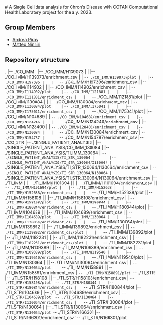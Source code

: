# A Single Cell data analysis for Chron’s Disease with COTAN
Computational Health Laboratory project for the a.y. 2023.

## Group Members
- [Andrea Piras](https://github.com/aprs3)
- [Matteo Ninniri](https://github.com/Asduffo)

## Repository structure
.
|-- ./CO_IMM
|   |-- ./CO_IMM/H139073
|   |   |-- ./CO_IMM/H139073/enrichment_csv
|   |   `-- ./CO_IMM/H139073/plot
|   |-- ./CO_IMM/H197396
|   |   `-- ./CO_IMM/H197396/enrichment_csv
|   |-- ./CO_IMM/I114902
|   |   |-- ./CO_IMM/I114902/enrichment_csv
|   |   `-- ./CO_IMM/I114902/plot
|   |-- ./CO_IMM/I121881
|   |   |-- ./CO_IMM/I121881/enrichment_csv
|   |   `-- ./CO_IMM/I121881/plot
|   |-- ./CO_IMM/I130084
|   |   |-- ./CO_IMM/I130084/enrichment_csv
|   |   `-- ./CO_IMM/I130084/plot
|   |-- ./CO_IMM/I175041
|   |   |-- ./CO_IMM/I175041/enrichment_csv
|   |   `-- ./CO_IMM/I175041/plot
|   |-- ./CO_IMM/N104689
|   |   `-- ./CO_IMM/N104689/enrichment_csv
|   |-- ./CO_IMM/N124246
|   |   `-- ./CO_IMM/N124246/enrichment_csv
|   |-- ./CO_IMM/N128400
|   |   `-- ./CO_IMM/N128400/enrichment_csv
|   |-- ./CO_IMM/N130084
|   |   `-- ./CO_IMM/N130084/enrichment_csv
|   `-- ./CO_IMM/N154787
|       `-- ./CO_IMM/N154787/enrichment_csv
|-- ./CO_STR
|-- ./SINGLE_PATIENT_ANALYSIS
|   |-- ./SINGLE_PATIENT_ANALYSIS/CO_IMM_130084
|   |-- ./SINGLE_PATIENT_ANALYSIS/TI_IMM_130064
|   `-- ./SINGLE_PATIENT_ANALYSIS/TI_STR_130064
|       |-- ./SINGLE_PATIENT_ANALYSIS/TI_STR_130064/I130064
|       |   `-- ./SINGLE_PATIENT_ANALYSIS/TI_STR_130064/I130064/enrichment_csv
|       `-- ./SINGLE_PATIENT_ANALYSIS/TI_STR_130064/N130064
|           `-- ./SINGLE_PATIENT_ANALYSIS/TI_STR_130064/N130064/enrichment_csv
|-- ./TI_IMM
|   |-- ./TI_IMM/H101694
|   |   |-- ./TI_IMM/H101694/enrichment_csv
|   |   `-- ./TI_IMM/H101694/plot
|   |-- ./TI_IMM/H152638
|   |   |-- ./TI_IMM/H152638/enrichment_csv
|   |   `-- ./TI_IMM/H152638/plot
|   |-- ./TI_IMM/H158108
|   |   |-- ./TI_IMM/H158108/enrichment_csv
|   |   `-- ./TI_IMM/H158108/plot
|   |-- ./TI_IMM/H180844
|   |   |-- ./TI_IMM/H180844/enrichment_csv
|   |   `-- ./TI_IMM/H180844/plot
|   |-- ./TI_IMM/I104689
|   |   |-- ./TI_IMM/I104689/enrichment_csv
|   |   `-- ./TI_IMM/I104689/plot
|   |-- ./TI_IMM/I130064
|   |   |-- ./TI_IMM/I130064/enrichment_csv
|   |   `-- ./TI_IMM/I130064/plot
|   |-- ./TI_IMM/I139892
|   |   |-- ./TI_IMM/I139892/enrichment_csv
|   |   |   `-- ./TI_IMM/I139892/enrichment_csv/plot
|   |   `-- ./TI_IMM/I139892/plot
|   |-- ./TI_IMM/I182231
|   |   |-- ./TI_IMM/I182231/enrichment_csv
|   |   |   `-- ./TI_IMM/I182231/enrichment_csv/plot
|   |   `-- ./TI_IMM/I182231/plot
|   |-- ./TI_IMM/N109389
|   |   |-- ./TI_IMM/N109389/enrichment_csv
|   |   `-- ./TI_IMM/N109389/plot
|   |-- ./TI_IMM/N119540
|   |   |-- ./TI_IMM/N119540/enrichment_csv
|   |   `-- ./TI_IMM/N119540/plot
|   |-- ./TI_IMM/N130064
|   |   |-- ./TI_IMM/N130064/enrichment_csv
|   |   `-- ./TI_IMM/N130064/plot
|   `-- ./TI_IMM/N158891
|       |-- ./TI_IMM/N158891/enrichment_csv
|       `-- ./TI_IMM/N158891/plot
`-- ./TI_STR
    |-- ./TI_STR/H158108
    |   |-- ./TI_STR/H158108/enrichment_csv
    |   `-- ./TI_STR/H158108/plot
    |-- ./TI_STR/H180844
    |   |-- ./TI_STR/H180844/enrichment_csv
    |   `-- ./TI_STR/H180844/plot
    |-- ./TI_STR/I104689
    |   |-- ./TI_STR/I104689/enrichment_csv
    |   `-- ./TI_STR/I104689/plot
    |-- ./TI_STR/I130064
    |   |-- ./TI_STR/I130064/enrichment_csv
    |   `-- ./TI_STR/I130064/plot
    |-- ./TI_STR/N130064
    |   |-- ./TI_STR/N130064/enrichment_csv
    |   `-- ./TI_STR/N130064/plot
    `-- ./TI_STR/N166301
        |-- ./TI_STR/N166301/enrichment_csv
        `-- ./TI_STR/N166301/plot
